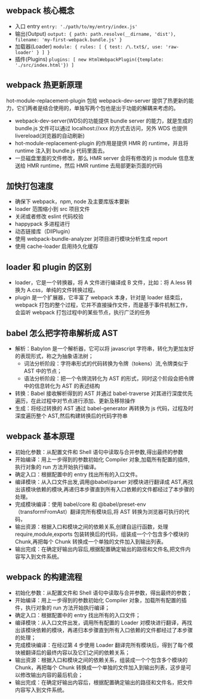 ## webpack 核心概念

- 入口 entry
  `entry: './path/to/my/entry/index.js'`
- 输出(Output)
  `output: { path: path.resolve(__dirname, 'dist'), filename: 'my-first-webpack.bundle.js' }`
- 加载器(Loader)
  `module: { rules: [ { test: /\.txt$/, use: 'raw-loader' } ] }`
- 插件(Plugins)
  `plugins: [ new HtmlWebpackPlugin({template: './src/index.html'}) ]`

## webpack 热更新原理

hot-module-replacement-plugin 包给 webpack-dev-server 提供了热更新的能力，它们两者是结合使用的，单独写两个包也是出于功能的解耦来考虑的。

- webpack-dev-server(WDS)的功能提供 bundle server 的能力，就是生成的 bundle.js 文件可以通过 localhost://xxx 的方式去访问，另外 WDS 也提供 livereload(浏览器的自动刷新)
- hot-module-replacement-plugin 的作用是提供 HMR 的 runtime，并且将 runtime 注入到 bundle.js 代码里面去。
- 一旦磁盘里面的文件修改，那么 HMR server 会将有修改的 js module 信息发送给 HMR runtime，然后 HMR runtime 去局部更新页面的代码

## 加快打包速度

- 确保下 webpack，npm, node 及主要库版本要新
- loader 范围缩小到 src 项目文件
- 关闭或者修改 eslint 代码校验
- happypack 多进程进行
- 动态链接库（DllPlugin）
- 使用 webpack-bundle-analyzer 对项目进行模块分析生成 report
- 使用 cache-loader 启用持久化缓存

## loader 和 plugin 的区别

- loader，它是一个转换器，将 A 文件进行编译成 B 文件，比如：将 A.less 转换为 A.css，单纯的文件转换过程。
- plugin 是一个扩展器，它丰富了 webpack 本身，针对是 loader 结束后，webpack 打包的整个过程，它并不直接操作文件，而是基于事件机制工作，会监听 webpack 打包过程中的某些节点，执行广泛的任务

## babel 怎么把字符串解析成 AST

- 解析：Babylon 是一个解析器，它可以将 javascript 字符串，转化为更加友好的表现形式，称之为抽象语法树；
  - 词法分析阶段：字符串形式的代码转换为令牌（tokens）流,令牌类似于 AST 中的节点；
  - 语法分析阶段：把一个令牌流转化为 AST 的形式，同时这个阶段会把令牌中的信息转化为 AST 的表述结构
- 转换：Babel 接收解析得到的 AST 并通过 babel-traverse 对其进行深度优先遍历，在此过程中对节点进行添加、更新及移除操作
- 生成：将经过转换的 AST 通过 babel-generator 再转换为 js 代码，过程及时深度遍历整个 AST,然后构建转换后的代码字符串

## webpack 基本原理

- 初始化参数：从配置文件和 Shell 语句中读取与合并参数,得出最终的参数
- 开始编译：用上一步得到的参数初始化 Compiler 对象,加载所有配置的插件,执行对象的 run 方法开始执行编译。
- 确定入口：根据配置中的 entry 找出所有的入口文件。
- 编译模块：从入口文件出发,调用@babel/parser 对模块进行翻译成 AST,再找出该模块依赖的模块,再递归本步骤直到所有入口依赖的文件都经过了本步骤的处理。
- 完成模块编译：使用 babel/core 和 @babel/preset-env （transformFromAst）翻译完所有模块后,将 AST 转换为浏览器可执行的代码，
- 输出资源：根据入口和模块之间的依赖关系,创建自运行函数，处理 require,module,exports 包装转换后的代码，组装成一个个包含多个模块的 Chunk,再把每个 Chunk 转换成一个单独的文件加入到输出列表。
- 输出完成：在确定好输出内容后,根据配置确定输出的路径和文件名,把文件内容写入到文件系统。

## webpack 的构建流程

- 初始化参数：从配置文件和 Shell 语句中读取与合并参数，得出最终的参数；
- 开始编译：用上一步得到的参数初始化 Compiler 对象，加载所有配置的插件，执行对象的 run 方法开始执行编译；
- 确定入口：根据配置中的 entry 找出所有的入口文件；
- 编译模块：从入口文件出发，调用所有配置的 Loader 对模块进行翻译，再找出该模块依赖的模块，再递归本步骤直到所有入口依赖的文件都经过了本步骤的处理；
- 完成模块编译：在经过第 4 步使用 Loader 翻译完所有模块后，得到了每个模块被翻译后的最终内容以及它们之间的依赖关系；
- 输出资源：根据入口和模块之间的依赖关系，组装成一个个包含多个模块的 Chunk，再把每个 Chunk 转换成一个单独的文件加入到输出列表，这步是可以修改输出内容的最后机会；
- 输出完成：在确定好输出内容后，根据配置确定输出的路径和文件名，把文件内容写入到文件系统。

